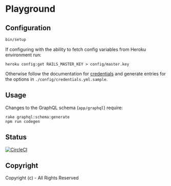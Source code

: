 # Playground

## Configuration

```bash
bin/setup
```

If configuring with the ability to fetch config variables from Heroku environment run:

```
heroku config:get RAILS_MASTER_KEY > config/master.key
```

Otherwise follow the documentation for [credentials](https://guides.rubyonrails.org/security.html#custom-credentials) and generate entries for the options in `./config/credentials.yml.sample`.

## Usage

Changes to the GraphQL schema (`app/graphql`) require:

```
rake graphql:schema:generate
npm run codegen
```

## Status

[![CircleCI](https://circleci.com/gh/ksylvest/playground.svg?style=svg)](https://circleci.com/gh/ksylvest/playground)

## Copyright

Copyright (c) - All Rights Reserved
